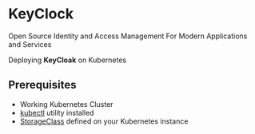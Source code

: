
# KeyClock
  Open Source Identity and Access Management For Modern Applications and Services

  Deploying **KeyCloak** on Kubernetes

## Prerequisites

- Working Kubernetes Cluster
- [kubectl](https://kubernetes.io/docs/tasks/tools/install-kubectl/) utility installed
- [StorageClass](https://kubernetes.io/docs/concepts/storage/storage-classes/) defined on your Kubernetes instance

